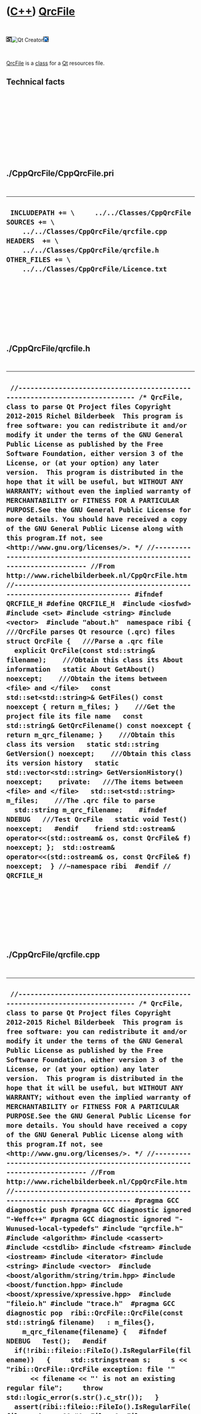 
 

 

 

 

 

([C++](Cpp.md)) [QrcFile](CppQrcFile.md)
==========================================

 

![STL](PicStl.png)![Qt
Creator](PicQtCreator.png)![Lubuntu](PicLubuntu.png)

 

[QrcFile](CppQrcFile.md) is a [class](CppClass.md) for a
[Qt](CppQt.md) resources file.

Technical facts
---------------

 

 

 

 

 

 

./CppQrcFile/CppQrcFile.pri
---------------------------

 

  --------------------------------------------------------------------------------------------------------------------------------------------------------------------------------------------------------------------------
  ` INCLUDEPATH += \     ../../Classes/CppQrcFile  SOURCES += \     ../../Classes/CppQrcFile/qrcfile.cpp  HEADERS  += \     ../../Classes/CppQrcFile/qrcfile.h  OTHER_FILES += \     ../../Classes/CppQrcFile/Licence.txt`
  --------------------------------------------------------------------------------------------------------------------------------------------------------------------------------------------------------------------------

 

 

 

 

 

./CppQrcFile/qrcfile.h
----------------------

 

  -------------------------------------------------------------------------------------------------------------------------------------------------------------------------------------------------------------------------------------------------------------------------------------------------------------------------------------------------------------------------------------------------------------------------------------------------------------------------------------------------------------------------------------------------------------------------------------------------------------------------------------------------------------------------------------------------------------------------------------------------------------------------------------------------------------------------------------------------------------------------------------------------------------------------------------------------------------------------------------------------------------------------------------------------------------------------------------------------------------------------------------------------------------------------------------------------------------------------------------------------------------------------------------------------------------------------------------------------------------------------------------------------------------------------------------------------------------------------------------------------------------------------------------------------------------------------------------------------------------------------------------------------------------------------------------------------------------------------------------------------------------------------------------------------------------------------------------------------------------------------------------------------------------------------------------------------------------------------------------------------------------------------------------------------------------------------------------------------------------------------------------------------------------------------------------------------------------------------------------------------------------------------------------------
  ` //--------------------------------------------------------------------------- /* QrcFile, class to parse Qt Project files Copyright 2012-2015 Richel Bilderbeek  This program is free software: you can redistribute it and/or modify it under the terms of the GNU General Public License as published by the Free Software Foundation, either version 3 of the License, or (at your option) any later version.  This program is distributed in the hope that it will be useful, but WITHOUT ANY WARRANTY; without even the implied warranty of MERCHANTABILITY or FITNESS FOR A PARTICULAR PURPOSE.See the GNU General Public License for more details. You should have received a copy of the GNU General Public License along with this program.If not, see <http://www.gnu.org/licenses/>. */ //--------------------------------------------------------------------------- //From http://www.richelbilderbeek.nl/CppQrcFile.htm //--------------------------------------------------------------------------- #ifndef QRCFILE_H #define QRCFILE_H  #include <iosfwd> #include <set> #include <string> #include <vector>  #include "about.h"  namespace ribi {  ///QrcFile parses Qt resource (.qrc) files struct QrcFile {   ///Parse a .qrc file   explicit QrcFile(const std::string& filename);    ///Obtain this class its About information   static About GetAbout() noexcept;    ///Obtain the items between <file> and </file>   const std::set<std::string>& GetFiles() const noexcept { return m_files; }    ///Get the project file its file name   const std::string& GetQrcFilename() const noexcept { return m_qrc_filename; }    ///Obtain this class its version   static std::string GetVersion() noexcept;    ///Obtain this class its version history   static std::vector<std::string> GetVersionHistory() noexcept;    private:   ///The items between <file> and </file>   std::set<std::string> m_files;    ///The .qrc file to parse   std::string m_qrc_filename;    #ifndef NDEBUG   ///Test QrcFile   static void Test() noexcept;   #endif    friend std::ostream& operator<<(std::ostream& os, const QrcFile& f) noexcept; };  std::ostream& operator<<(std::ostream& os, const QrcFile& f) noexcept;  } //~namespace ribi  #endif // QRCFILE_H`
  -------------------------------------------------------------------------------------------------------------------------------------------------------------------------------------------------------------------------------------------------------------------------------------------------------------------------------------------------------------------------------------------------------------------------------------------------------------------------------------------------------------------------------------------------------------------------------------------------------------------------------------------------------------------------------------------------------------------------------------------------------------------------------------------------------------------------------------------------------------------------------------------------------------------------------------------------------------------------------------------------------------------------------------------------------------------------------------------------------------------------------------------------------------------------------------------------------------------------------------------------------------------------------------------------------------------------------------------------------------------------------------------------------------------------------------------------------------------------------------------------------------------------------------------------------------------------------------------------------------------------------------------------------------------------------------------------------------------------------------------------------------------------------------------------------------------------------------------------------------------------------------------------------------------------------------------------------------------------------------------------------------------------------------------------------------------------------------------------------------------------------------------------------------------------------------------------------------------------------------------------------------------------------------------

 

 

 

 

 

./CppQrcFile/qrcfile.cpp
------------------------

 

  -----------------------------------------------------------------------------------------------------------------------------------------------------------------------------------------------------------------------------------------------------------------------------------------------------------------------------------------------------------------------------------------------------------------------------------------------------------------------------------------------------------------------------------------------------------------------------------------------------------------------------------------------------------------------------------------------------------------------------------------------------------------------------------------------------------------------------------------------------------------------------------------------------------------------------------------------------------------------------------------------------------------------------------------------------------------------------------------------------------------------------------------------------------------------------------------------------------------------------------------------------------------------------------------------------------------------------------------------------------------------------------------------------------------------------------------------------------------------------------------------------------------------------------------------------------------------------------------------------------------------------------------------------------------------------------------------------------------------------------------------------------------------------------------------------------------------------------------------------------------------------------------------------------------------------------------------------------------------------------------------------------------------------------------------------------------------------------------------------------------------------------------------------------------------------------------------------------------------------------------------------------------------------------------------------------------------------------------------------------------------------------------------------------------------------------------------------------------------------------------------------------------------------------------------------------------------------------------------------------------------------------------------------------------------------------------------------------------------------------------------------------------------------------------------------------------------------------------------------------------------------------------------------------------------------------------------------------------------------------------------------------------------------------------------------------------------------------------------------------------------------------------------------------------------------------------------------------------------------------------------------------------------------------------------------------------------------------------------------------------------------------------------------------------------------------------------------------------------------------------------------------------------------------------------------------------------------------------------------------------------------------------------------------------------------------------------------------------------------------------------------------------------------------------------------------------------------------------------------------------------------------------------------------------------------------------------------------------------------------------------------------------------------------------------------------------------------------------------------------------------------------------------------------------------------------------------------------------------------------------------------------------------------------------------------------------------------------------------------------------------------------------------------------------------------------------------------------------------------------------------------------------------------------------------------------------------------------------------------------------------------------------------------------------------------------------------------------------------------------------------------------------------------------------------------------------------------------------------------------------------------------------------------------------------------------------------------------------------------------------------------------------------------------------------------------------------------------------------------------------------------------------------------------------------------------------------------------------------------------------------------------------------------------------------------------------------------------------------------------------------------------------------------------------------------------------------------------------------------------------------------------
  ` //--------------------------------------------------------------------------- /* QrcFile, class to parse Qt Project files Copyright 2012-2015 Richel Bilderbeek  This program is free software: you can redistribute it and/or modify it under the terms of the GNU General Public License as published by the Free Software Foundation, either version 3 of the License, or (at your option) any later version.  This program is distributed in the hope that it will be useful, but WITHOUT ANY WARRANTY; without even the implied warranty of MERCHANTABILITY or FITNESS FOR A PARTICULAR PURPOSE.See the GNU General Public License for more details. You should have received a copy of the GNU General Public License along with this program.If not, see <http://www.gnu.org/licenses/>. */ //--------------------------------------------------------------------------- //From http://www.richelbilderbeek.nl/CppQrcFile.htm //--------------------------------------------------------------------------- #pragma GCC diagnostic push #pragma GCC diagnostic ignored "-Weffc++" #pragma GCC diagnostic ignored "-Wunused-local-typedefs" #include "qrcfile.h"  #include <algorithm> #include <cassert> #include <cstdlib> #include <fstream> #include <iostream> #include <iterator> #include <string> #include <vector>  #include <boost/algorithm/string/trim.hpp> #include <boost/function.hpp> #include <boost/xpressive/xpressive.hpp>  #include "fileio.h" #include "trace.h"  #pragma GCC diagnostic pop  ribi::QrcFile::QrcFile(const std::string& filename)   : m_files{},     m_qrc_filename{filename} {   #ifndef NDEBUG   Test();   #endif   if(!ribi::fileio::FileIo().IsRegularFile(filename))   {     std::stringstream s;     s << "ribi::QrcFile::QrcFile exception: file '"       << filename << "' is not an existing regular file";     throw std::logic_error(s.str().c_str());   }   assert(ribi::fileio::FileIo().IsRegularFile(filename)     && "QrcFile::QrcFile error: .qrc file must exist");   assert(ribi::fileio::FileIo().IsUnixPath(filename));    std::ifstream file(filename.c_str());    while (!file.eof())   {     std::string s;     file >> s;     if (s.empty()) continue;      const boost::xpressive::sregex rex = boost::xpressive::sregex::compile("<file>.*</file>");     boost::xpressive::smatch what;     if( boost::xpressive::regex_match(s, what, rex ) )     {       assert(!s.empty());       s = boost::algorithm::trim_copy(s);       assert(s.size() > 13);       s = s.substr(6,s.size() - 13);       m_files.insert(s);     }   } }  ribi::About ribi::QrcFile::GetAbout() noexcept {   About a(     "Richel Bilderbeek",     "QrcFile",     "class to parse Qt Resource files",     "the 19th of August 2013",     "2012-2015",     "http://www.richelbilderbeek.nl/CppQrcFile.htm",     GetVersion(),     GetVersionHistory());   return a; }  std::string ribi::QrcFile::GetVersion() noexcept {   return "2.0"; }  std::vector<std::string> ribi::QrcFile::GetVersionHistory() noexcept {   return {     "2012-06-13: version 1.0: initial version",     "2013-08-19: version 1.1: replaced Boost.Regex by Boost.Xpressive",     "2014-05-02: version 2.0: use UNIX path seperators only"   }; }  #ifndef NDEBUG void ribi::QrcFile::Test() noexcept {   ///Test exactly once   {     static bool is_tested{false};     if (is_tested) return;     is_tested = true;   }   {     //Create a Qt resource file     {       std::ofstream f("tmp.txt");       f << "<RCC>"         << "    <qresource prefix=\"/images\">"         << "        <file>Background.png</file>"         << "        <file>Groups.png</file>"         << "        <file>Cycle_100.png</file>"         << "        <file>Experiment_100.png</file>"         << "        <file>Period_100_58.png</file>"         << "        <file>ProjectGtstParticipantDialogChatParameters.png</file>"         << "        <file>ProjectGtstParticipantDialogChooseActionParameters.png</file>"         << "        <file>ProjectGtstParticipantDialogFinishedParameters.png</file>"         << "        <file>ProjectGtstParticipantDialogGroupAssign2Parameters.png</file>"         << "        <file>ProjectGtstParticipantDialogGroupAssignParameters.png</file>"         << "        <file>ProjectGtstParticipantDialogGroupReAssignParameters.png</file>"         << "        <file>ProjectGtstParticipantDialogLoggedInParameters.png</file>"         << "        <file>ProjectGtstParticipantDialogViewResultsGroupParameters.png</file>"         << "        <file>ProjectGtstParticipantDialogNotLoggedInParameters.png</file>"         << "        <file>ProjectGtstParticipantDialogVotingParameters.png</file>"         << "        <file>ProjectGtstParticipantDialogViewResultsVotingParameters.png</file>"         << "        <file>ProjectGtstParticipantDialogAssignPayoffParameters.png</file>"         << "    </qresource>"         << "</RCC>";     }     //Check the project file     QrcFile p("tmp.txt");     assert(p.GetFiles().count("Period_100_58.png"));     assert(p.GetFiles().count("ProjectGtstParticipantDialogAssignPayoffParameters.png"));     //assert(!p.GetFiles().count("RCC"));   } } #endif  std::ostream& ribi::operator<<(std::ostream& os,const QrcFile& f) noexcept {   std::for_each(f.m_files.begin(),f.m_files.end(),     [&os](const std::string& s)     {       os << s << '\n';     }   );   return os; }`
  -----------------------------------------------------------------------------------------------------------------------------------------------------------------------------------------------------------------------------------------------------------------------------------------------------------------------------------------------------------------------------------------------------------------------------------------------------------------------------------------------------------------------------------------------------------------------------------------------------------------------------------------------------------------------------------------------------------------------------------------------------------------------------------------------------------------------------------------------------------------------------------------------------------------------------------------------------------------------------------------------------------------------------------------------------------------------------------------------------------------------------------------------------------------------------------------------------------------------------------------------------------------------------------------------------------------------------------------------------------------------------------------------------------------------------------------------------------------------------------------------------------------------------------------------------------------------------------------------------------------------------------------------------------------------------------------------------------------------------------------------------------------------------------------------------------------------------------------------------------------------------------------------------------------------------------------------------------------------------------------------------------------------------------------------------------------------------------------------------------------------------------------------------------------------------------------------------------------------------------------------------------------------------------------------------------------------------------------------------------------------------------------------------------------------------------------------------------------------------------------------------------------------------------------------------------------------------------------------------------------------------------------------------------------------------------------------------------------------------------------------------------------------------------------------------------------------------------------------------------------------------------------------------------------------------------------------------------------------------------------------------------------------------------------------------------------------------------------------------------------------------------------------------------------------------------------------------------------------------------------------------------------------------------------------------------------------------------------------------------------------------------------------------------------------------------------------------------------------------------------------------------------------------------------------------------------------------------------------------------------------------------------------------------------------------------------------------------------------------------------------------------------------------------------------------------------------------------------------------------------------------------------------------------------------------------------------------------------------------------------------------------------------------------------------------------------------------------------------------------------------------------------------------------------------------------------------------------------------------------------------------------------------------------------------------------------------------------------------------------------------------------------------------------------------------------------------------------------------------------------------------------------------------------------------------------------------------------------------------------------------------------------------------------------------------------------------------------------------------------------------------------------------------------------------------------------------------------------------------------------------------------------------------------------------------------------------------------------------------------------------------------------------------------------------------------------------------------------------------------------------------------------------------------------------------------------------------------------------------------------------------------------------------------------------------------------------------------------------------------------------------------------------------------------------------------------------------------------------------------------------------------

 

 

 

 

 

 

